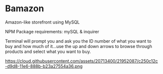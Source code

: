 # Bamazon
Amazon-like storefront using MySQL

NPM Package requirements: mySQL & inquirer

Terminal will prompt you and ask you the ID number of what you want to buy and how much of it...use the up and down arrows to browse through products and select what you want to buy.

https://cloud.githubusercontent.com/assets/20713400/21952087/c250c12c-d9d8-11e6-888b-b23a27554a36.png

